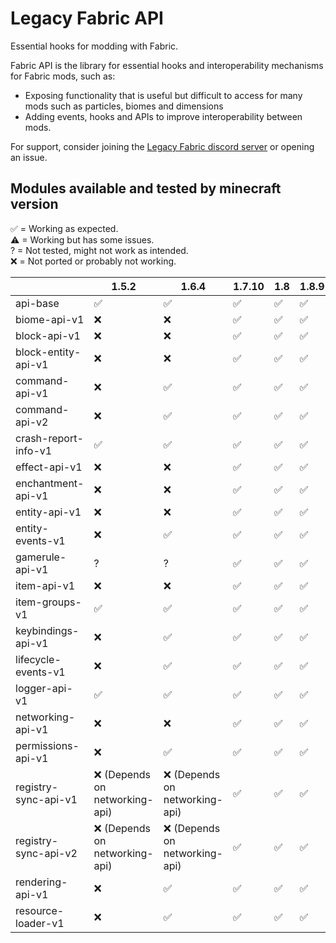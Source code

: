 # Legacy Fabric API

Essential hooks for modding with Fabric.

Fabric API is the library for essential hooks and interoperability mechanisms for Fabric mods, such as:
- Exposing functionality that is useful but difficult to access for many mods such as particles, biomes and dimensions
- Adding events, hooks and APIs to improve interoperability between mods.

For support, consider joining the [Legacy Fabric discord server](https://legacyfabric.net/discord) or opening an issue.

## Modules available and tested by minecraft version
✅ = Working as expected.\
⚠ = Working but has some issues.\
? = Not tested, might not work as intended.\
❌ = Not ported or probably not working.

|                      | 1.5.2 | 1.6.4                         | 1.7.10 | 1.8 | 1.8.9 | 1.9.4 | 1.10.2 | 1.11.2 | 1.12.2 | 1.13.2 |
|----------------------|--------|-------------------------------|--------|-----|-------|-------|--------|--------|--------|--------|
| api-base             | ✅                             | ✅                             | ✅      | ✅   | ✅     | ✅     | ✅      | ✅      | ✅      | ✅      |
| biome-api-v1         | ❌                             | ❌                             | ✅      | ✅   | ✅     | ✅     | ✅      | ✅      | ✅      | ❌      |
| block-api-v1         | ❌                             | ❌                             | ✅      | ✅   | ✅     | ✅     | ✅      | ✅      | ✅      | ❌      |
| block-entity-api-v1  | ❌                             | ❌                             | ✅      | ✅   | ✅     | ✅     | ✅      | ✅      | ✅      | ❌      |
| command-api-v1       | ❌                             | ✅                             | ✅      | ✅   | ✅     | ✅     | ✅      | ✅      | ✅      | ❌      |
| command-api-v2       | ❌                             | ✅                             | ✅      | ✅   | ✅     | ✅     | ✅      | ✅      | ✅      | ❌      |
| crash-report-info-v1 | ✅                             | ✅                             | ✅      | ✅   | ✅     | ✅     | ✅      | ✅      | ✅      | ✅      |
| effect-api-v1        | ❌                             | ❌                             | ✅      | ✅   | ✅     | ✅     | ✅      | ✅      | ✅      | ❌      |
| enchantment-api-v1   | ❌                             | ❌                             | ✅      | ✅   | ✅     | ✅     | ✅      | ✅      | ✅      | ❌      |
| entity-api-v1        | ❌                             | ❌                             | ✅      | ✅   | ✅     | ✅     | ✅      | ✅      | ✅      | ❌      |
| entity-events-v1     | ❌                             | ✅                             | ✅      | ✅   | ✅     | ✅     | ✅      | ✅      | ✅      | ❌      |
| gamerule-api-v1      | ?                               | ?                             | ✅      | ✅   | ✅     | ✅     | ✅      | ✅      | ✅      | ?      |
| item-api-v1          | ❌                             | ❌                             | ✅      | ✅   | ✅     | ✅     | ✅      | ✅      | ✅      | ❌      |
| item-groups-v1       | ✅                             | ✅                             | ✅      | ✅   | ✅     | ✅     | ✅      | ✅      | ✅      | ❌      |
| keybindings-api-v1   | ❌                             | ✅                             | ✅      | ✅   | ✅     | ✅     | ✅      | ✅      | ✅      | ❌      |
| lifecycle-events-v1  | ❌                             | ✅                             | ✅      | ✅   | ✅     | ✅     | ✅      | ✅      | ✅      | ❌      |
| logger-api-v1        | ✅                             | ✅                             | ✅      | ✅   | ✅     | ✅     | ✅      | ✅      | ✅      | ✅      |
| networking-api-v1    | ❌                             | ❌                             | ✅      | ✅   | ✅     | ✅     | ✅      | ✅      | ✅      | ❌      |
| permissions-api-v1   | ❌                             | ✅                             | ✅      | ✅   | ✅     | ✅     | ✅      | ✅      | ✅      | ❌      |
| registry-sync-api-v1 | ❌ (Depends on networking-api) | ❌ (Depends on networking-api) | ✅      | ✅   | ✅     | ✅     | ✅      | ✅      | ✅      | ❌      |
| registry-sync-api-v2 | ❌ (Depends on networking-api) | ❌ (Depends on networking-api) | ✅      | ✅   | ✅     | ✅     | ✅      | ✅      | ✅      | ❌      |
| rendering-api-v1     | ❌                             | ✅                             | ✅      | ✅   | ✅     | ✅     | ✅      | ✅      | ✅      | ❌      |
| resource-loader-v1   | ❌                             | ✅                             | ✅      | ✅   | ✅     | ✅     | ✅      | ✅      | ✅      | ❌      |
